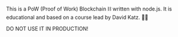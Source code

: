 This is a PoW (Proof of Work) Blockchain ⛓️ written with node.js. It is educational and based on a course lead by David Katz. 👨‍🎓

DO NOT USE IT IN PRODUCTION!
